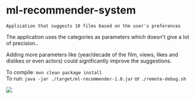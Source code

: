 # ml-recommender-system

```Application that suggests 10 films based on the user's preferences```

The application uses the categories as parameters which doesn't give a lot of precision.. 

Adding more parameters like (year/decade of the film, views, likes and dislikes or even actors) could significantly improve the suggestions.

To compile: ```mvn clean package install```   
To run: ```java -jar ./target/ml-recommender-1.0.jar``` or ```./remote-debug.sh``` 


<img src="https://github.com/EngCpp/ml-recommender-system/blob/master/thumbnail.png"/>

